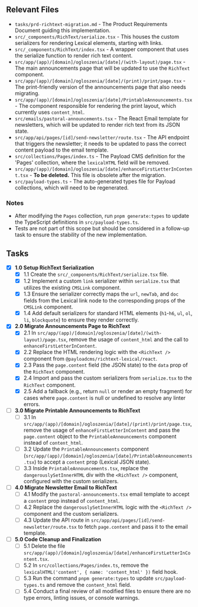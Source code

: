 ## Relevant Files

- `tasks/prd-richtext-migration.md` - The Product Requirements Document guiding this implementation.
- `src/_components/RichText/serialize.tsx` - This houses the custom serializers for rendering Lexical elements, starting with links.
- `src/_components/RichText/index.tsx` - A wrapper component that uses the serialize function to render rich text content.
- `src/app/(app)/[domain]/ogloszenia/[date]/(with-layout)/page.tsx` - The main announcements page that will be updated to use the `RichText` component.
- `src/app/(app)/[domain]/ogloszenia/[date]/(print)/print/page.tsx` - The print-friendly version of the announcements page that also needs migrating.
- `src/app/(app)/[domain]/ogloszenia/[date]/PrintableAnnouncements.tsx` - The component responsible for rendering the print layout, which currently uses `content_html`.
- `src/emails/pastoral-announcements.tsx` - The React Email template for newsletters, which will be updated to render rich text from its JSON state.
- `src/app/api/pages/[id]/send-newsletter/route.tsx` - The API endpoint that triggers the newsletter; it needs to be updated to pass the correct content payload to the email template.
- `src/collections/Pages/index.ts` - The Payload CMS definition for the 'Pages' collection, where the `lexicalHTML` field will be removed.
- `src/app/(app)/[domain]/ogloszenia/[date]/enhanceFirstLetterInContent.tsx` - **To be deleted.** This file is obsolete after the migration.
- `src/payload-types.ts` - The auto-generated types file for Payload collections, which will need to be regenerated.

### Notes

- After modifying the `Pages` collection, run `pnpm generate:types` to update the TypeScript definitions in `src/payload-types.ts`.
- Tests are not part of this scope but should be considered in a follow-up task to ensure the stability of the new implementation.

## Tasks

- [x] **1.0 Setup RichText Serialization**
  - [x] 1.1 Create the `src/_components/RichText/serialize.tsx` file.
  - [x] 1.2 Implement a custom `link` serializer within `serialize.tsx` that utilizes the existing `CMSLink` component.
  - [x] 1.3 Ensure the serializer correctly maps the `url`, `newTab`, and `doc` fields from the Lexical link node to the corresponding props of the `CMSLink` component.
  - [x] 1.4 Add default serializers for standard HTML elements (`h1`-`h6`, `ul`, `ol`, `li`, `blockquote`) to ensure they render correctly.

- [x] **2.0 Migrate Announcements Page to RichText**
  - [x] 2.1 In `src/app/(app)/[domain]/ogloszenia/[date]/(with-layout)/page.tsx`, remove the usage of `content_html` and the call to `enhanceFirstLetterInContent`.
  - [x] 2.2 Replace the HTML rendering logic with the `<RichText />` component from `@payloadcms/richtext-lexical/react`.
  - [x] 2.3 Pass the `page.content` field (the JSON state) to the `data` prop of the `RichText` component.
  - [x] 2.4 Import and pass the custom serializers from `serialize.tsx` to the `RichText` component.
  - [x] 2.5 Add a fallback (e.g., return `null` or render an empty fragment) for cases where `page.content` is null or undefined to resolve any linter errors.

- [ ] **3.0 Migrate Printable Announcements to RichText**
  - [ ] 3.1 In `src/app/(app)/[domain]/ogloszenia/[date]/(print)/print/page.tsx`, remove the usage of `enhanceFirstLetterInContent` and pass the `page.content` object to the `PrintableAnnouncements` component instead of `content_html`.
  - [ ] 3.2 Update the `PrintableAnnouncements` component (`src/app/(app)/[domain]/ogloszenia/[date]/PrintableAnnouncements.tsx`) to accept a `content` prop (Lexical JSON state).
  - [ ] 3.3 Inside `PrintableAnnouncements.tsx`, replace the `dangerouslySetInnerHTML` div with the `<RichText />` component, configured with the custom serializers.

- [ ] **4.0 Migrate Newsletter Email to RichText**
  - [ ] 4.1 Modify the `pastoral-announcements.tsx` email template to accept a `content` prop instead of `content_html`.
  - [ ] 4.2 Replace the `dangerouslySetInnerHTML` logic with the `<RichText />` component and the custom serializers.
  - [ ] 4.3 Update the API route in `src/app/api/pages/[id]/send-newsletter/route.tsx` to fetch `page.content` and pass it to the email template.

- [ ] **5.0 Code Cleanup and Finalization**
  - [ ] 5.1 Delete the file `src/app/(app)/[domain]/ogloszenia/[date]/enhanceFirstLetterInContent.tsx`.
  - [ ] 5.2 In `src/collections/Pages/index.ts`, remove the `lexicalHTML('content', { name: 'content_html' })` field hook.
  - [ ] 5.3 Run the command `pnpm generate:types` to update `src/payload-types.ts` and remove the `content_html` field.
  - [ ] 5.4 Conduct a final review of all modified files to ensure there are no type errors, linting issues, or console warnings.
